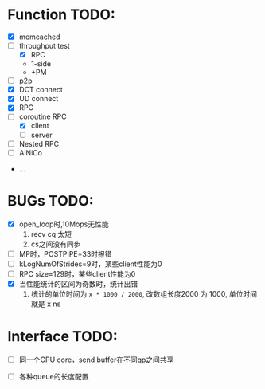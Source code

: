 # Function TODO:

* [x] memcached 
* [ ] throughput test
  * [x] RPC
  * 1-side
  * +PM
* [ ] p2p
* [x] DCT connect 
* [x] UD connect 
* [x] RPC 
* [ ] coroutine RPC
    * [x] client
    * [ ] server
* [ ] Nested RPC
* [ ] AlNiCo
* ...

# BUGs TODO:

* [x] open_loop时,10Mops无性能
  1. recv cq 太短
  2. cs之间没有同步
* [ ] MP时，POSTPIPE=33时报错
* [ ] kLogNumOfStrides=9时，某些client性能为0
* [ ] RPC size=129时，某些client性能为0
* [x] 当性能统计的区间为奇数时，统计出错
  1. 统计的单位时间为 `x * 1000 / 2000`, 改数组长度2000 为 1000, 单位时间就是 x ns 

# Interface TODO:

* [ ] 同一个CPU core，send buffer在不同qp之间共享
* [ ] 各种queue的长度配置



